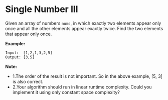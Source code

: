 # Single Number III

Given an array of numbers ```nums```, in which exactly two elements appear only once and all the other elements appear exactly twice. Find the two elements that appear only once.

**Example:**

```
Input:  [1,2,1,3,2,5]
Output: [3,5]
```

**Note:**

- 1.The order of the result is not important. So in the above example, [5, 3] is also correct.
- 2.Your algorithm should run in linear runtime complexity. Could you implement it using only constant space complexity?